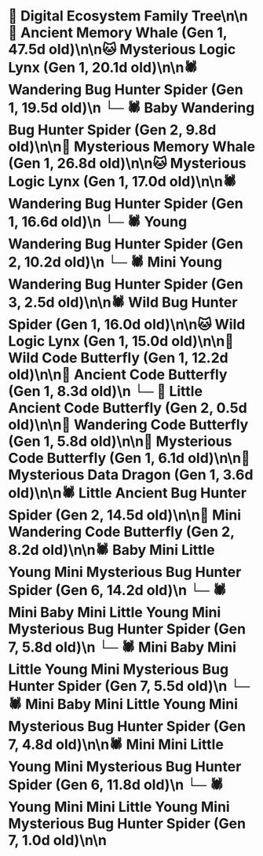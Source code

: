 # 🌳 Digital Ecosystem Family Tree\n\n🐋 Ancient Memory Whale (Gen 1, 47.5d old)\n\n🐱 Mysterious Logic Lynx (Gen 1, 20.1d old)\n\n🕷️ Wandering Bug Hunter Spider (Gen 1, 19.5d old)\n  └─ 🕷️ Baby Wandering Bug Hunter Spider (Gen 2, 9.8d old)\n\n🐋 Mysterious Memory Whale (Gen 1, 26.8d old)\n\n🐱 Mysterious Logic Lynx (Gen 1, 17.0d old)\n\n🕷️ Wandering Bug Hunter Spider (Gen 1, 16.6d old)\n  └─ 🕷️ Young Wandering Bug Hunter Spider (Gen 2, 10.2d old)\n    └─ 🕷️ Mini Young Wandering Bug Hunter Spider (Gen 3, 2.5d old)\n\n🕷️ Wild Bug Hunter Spider (Gen 1, 16.0d old)\n\n🐱 Wild Logic Lynx (Gen 1, 15.0d old)\n\n🦋 Wild Code Butterfly (Gen 1, 12.2d old)\n\n🦋 Ancient Code Butterfly (Gen 1, 8.3d old)\n  └─ 🦋 Little Ancient Code Butterfly (Gen 2, 0.5d old)\n\n🦋 Wandering Code Butterfly (Gen 1, 5.8d old)\n\n🦋 Mysterious Code Butterfly (Gen 1, 6.1d old)\n\n🐉 Mysterious Data Dragon (Gen 1, 3.6d old)\n\n🕷️ Little Ancient Bug Hunter Spider (Gen 2, 14.5d old)\n\n🦋 Mini Wandering Code Butterfly (Gen 2, 8.2d old)\n\n🕷️ Baby Mini Little Young Mini Mysterious Bug Hunter Spider (Gen 6, 14.2d old)\n  └─ 🕷️ Mini Baby Mini Little Young Mini Mysterious Bug Hunter Spider (Gen 7, 5.8d old)\n  └─ 🕷️ Mini Baby Mini Little Young Mini Mysterious Bug Hunter Spider (Gen 7, 5.5d old)\n  └─ 🕷️ Mini Baby Mini Little Young Mini Mysterious Bug Hunter Spider (Gen 7, 4.8d old)\n\n🕷️ Mini Mini Little Young Mini Mysterious Bug Hunter Spider (Gen 6, 11.8d old)\n  └─ 🕷️ Young Mini Mini Little Young Mini Mysterious Bug Hunter Spider (Gen 7, 1.0d old)\n\n